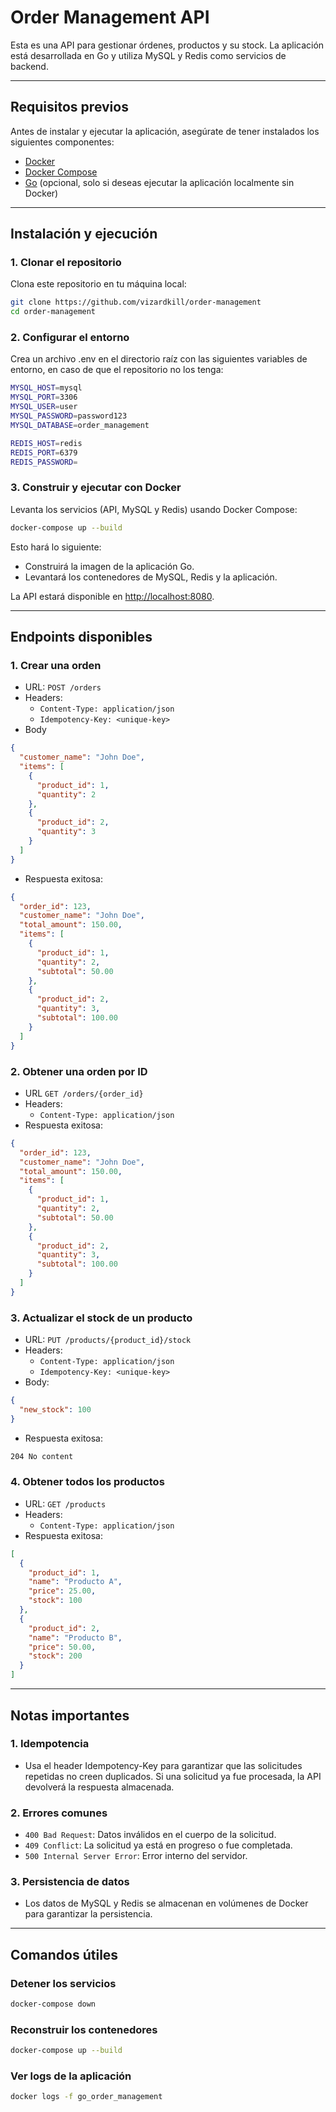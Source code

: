 # Order Management API

Esta es una API para gestionar órdenes, productos y su stock. La aplicación está desarrollada en Go y utiliza MySQL y Redis como servicios de backend.

---

## **Requisitos previos**

Antes de instalar y ejecutar la aplicación, asegúrate de tener instalados los siguientes componentes:

- [Docker](https://www.docker.com/)
- [Docker Compose](https://docs.docker.com/compose/)
- [Go](https://go.dev/) (opcional, solo si deseas ejecutar la aplicación localmente sin Docker)

---

## **Instalación y ejecución**

### **1. Clonar el repositorio**

Clona este repositorio en tu máquina local:

```bash
git clone https://github.com/vizardkill/order-management
cd order-management
```

### **2. Configurar el entorno**

Crea un archivo .env en el directorio raíz con las siguientes variables de entorno, en caso de que el repositorio no los tenga:

```bash
MYSQL_HOST=mysql
MYSQL_PORT=3306
MYSQL_USER=user
MYSQL_PASSWORD=password123
MYSQL_DATABASE=order_management

REDIS_HOST=redis
REDIS_PORT=6379
REDIS_PASSWORD=
```

### **3. Construir y ejecutar con Docker**

Levanta los servicios (API, MySQL y Redis) usando Docker Compose:

```bash
docker-compose up --build
```

Esto hará lo siguiente:

- Construirá la imagen de la aplicación Go.
- Levantará los contenedores de MySQL, Redis y la aplicación.

La API estará disponible en <http://localhost:8080>.

---

## **Endpoints disponibles**

### **1. Crear una orden**

- URL: `POST /orders`
- Headers:
  - `Content-Type: application/json`
  - `Idempotency-Key: <unique-key>`
- Body

```json
{
  "customer_name": "John Doe",
  "items": [
    {
      "product_id": 1,
      "quantity": 2
    },
    {
      "product_id": 2,
      "quantity": 3
    }
  ]
}
```

- Respuesta exitosa:

```json
{
  "order_id": 123,
  "customer_name": "John Doe",
  "total_amount": 150.00,
  "items": [
    {
      "product_id": 1,
      "quantity": 2,
      "subtotal": 50.00
    },
    {
      "product_id": 2,
      "quantity": 3,
      "subtotal": 100.00
    }
  ]
}
```

### **2. Obtener una orden por ID**

- URL `GET /orders/{order_id}`
- Headers:
  - `Content-Type: application/json`
- Respuesta exitosa:

```json
{
  "order_id": 123,
  "customer_name": "John Doe",
  "total_amount": 150.00,
  "items": [
    {
      "product_id": 1,
      "quantity": 2,
      "subtotal": 50.00
    },
    {
      "product_id": 2,
      "quantity": 3,
      "subtotal": 100.00
    }
  ]
}
```

### **3. Actualizar el stock de un producto**

- URL: `PUT /products/{product_id}/stock`
- Headers:
  - `Content-Type: application/json`
  - `Idempotency-Key: <unique-key>`
- Body:

```json
{
  "new_stock": 100
}
```

- Respuesta exitosa:

```bash
204 No content
```

### **4. Obtener todos los productos**

- URL: `GET /products`
- Headers:
  - `Content-Type: application/json`
- Respuesta exitosa:

```json
[
  {
    "product_id": 1,
    "name": "Producto A",
    "price": 25.00,
    "stock": 100
  },
  {
    "product_id": 2,
    "name": "Producto B",
    "price": 50.00,
    "stock": 200
  }
]
```

---

## **Notas importantes**

### **1. Idempotencia**

- Usa el header Idempotency-Key para garantizar que las solicitudes repetidas no creen duplicados. Si una solicitud ya fue procesada, la API devolverá la respuesta almacenada.

### **2. Errores comunes**

- `400 Bad Request`: Datos inválidos en el cuerpo de la solicitud.
- `409 Conflict`: La solicitud ya está en progreso o fue completada.
- `500 Internal Server Error`: Error interno del servidor.

### **3. Persistencia de datos**

- Los datos de MySQL y Redis se almacenan en volúmenes de Docker para garantizar la persistencia.

---

## **Comandos útiles**

### **Detener los servicios**

```bash
docker-compose down
```

### **Reconstruir los contenedores**

```bash
docker-compose up --build
```

### **Ver logs de la aplicación**

```bash
docker logs -f go_order_management
```
